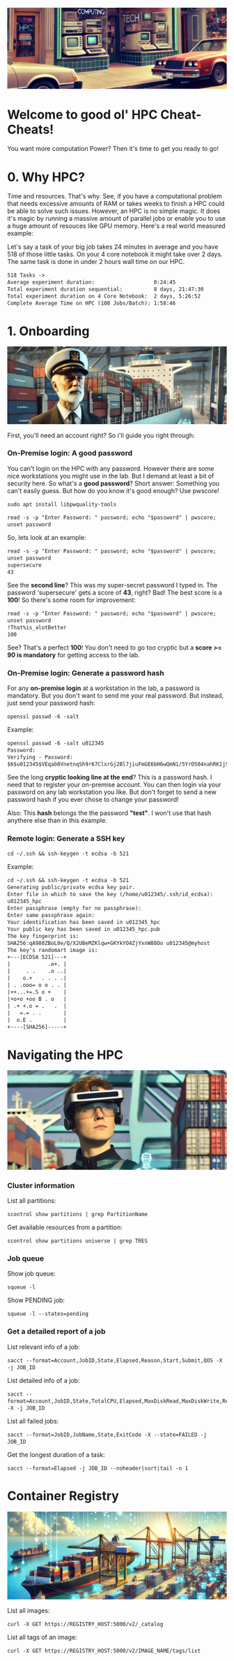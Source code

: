 ![alt text](assets/hpc_header.png)

# Welcome to good ol' HPC Cheat-Cheats!

You want more computation Power? Then it's time to get you ready to go!

# 0. Why HPC?

Time and resources. That's why. See, if you have a computational problem that needs excessive amounts of RAM or takes weeks to finish a HPC could be able to solve such issues. However, an HPC is no simple magic. It does it's magic by running a massive amount of parallel jobs or enable you to use a huge amount of resouces like GPU memory. Here's a real world measured example:

Let's say a task of your big job takes 24 minutes in average and you have 518 of those little tasks. On your 4 core notebook it might take over 2 days. The same task is done in under 2 hours wall time on our HPC.

```
518 Tasks ->
Average experiment duration:                   0:24:45
Total experiment duration sequential:          8 days, 21:47:30
Total experiment duration on 4 Core Notebook:  2 days, 5:26:52
Complete Average Time on HPC (108 Jobs/Batch): 1:58:46
```

# 1. Onboarding

![alt text](assets/onboarding.png)

First, you'll need an account right? So i'll guide you right through:

### On-Premise login: A good password

You can't login on the HPC with any password. However there are some nice workstations you might use in the lab. But I demand at least a bit of security here. So what's a **good password**? Short answer: Something you can't easily guess. But how do you know it's good enough? Use pwscore!

```
sudo apt install libpwquality-tools
```

```
read -s -p "Enter Password: " password; echo "$password" | pwscore; unset password
```

So, lets look at an example:

```
read -s -p "Enter Password: " password; echo "$password" | pwscore; unset password
supersecure
43
```

See the **second line**? This was my super-secret password I typed in. The password 'supersecure' gets a score of **43**, right? Bad! The best score is a **100**! So there's some room for improvement:

```
read -s -p "Enter Password: " password; echo "$password" | pwscore; unset password
!That%is_alotBetter
100
```

See? That's a perfect **100**! You don't need to go too cryptic but a **score >= 90 is mandatory** for getting access to the lab.

### On-Premise login: Generate a password hash

For any **on-premise login** at a workstation in the lab, a password is mandatory. But you don't want to send me your real password. But instead, just send your password hash:

```
openssl passwd -6 -salt
```

Example:

```
openssl passwd -6 -salt u012345
Password:
Verifying - Password:
$6$u012345$VEqab0VnetnqSh9r67ClxrGj2Bl7jiuFmGE6bH6wQmN1/5YrO504nahRK1jSIxex1WjySV1JQz91OePAMNsB11
```

See the long **cryptic looking line at the end**? This is a password hash. I need that to register your on-premise account. You can then login via your password on any lab workstation you like. But don't forget to send a new password hash if you ever chose to change your password!

Also: This **hash** belongs the the password **"test"**. I won't use that hash anythere else than in this example.

### Remote login: Generate a SSH key

```
cd ~/.ssh && ssh-keygen -t ecdsa -b 521
```

Example:

```
cd ~/.ssh && ssh-keygen -t ecdsa -b 521
Generating public/private ecdsa key pair.
Enter file in which to save the key (/home/u012345/.ssh/id_ecdsa): u012345_hpc 
Enter passphrase (empty for no passphrase): 
Enter same passphrase again: 
Your identification has been saved in u012345_hpc
Your public key has been saved in u012345_hpc.pub
The key fingerprint is:
SHA256:qA980ZBoL0e/Q/X2UBeMZKlqw+GKYkYO4ZjYxnW88Oo u012345@myhost
The key's randomart image is:
+---[ECDSA 521]---+
|            .o+. |
|     . .    .o ..|
|    o.+   . . . .|
| . .ooo= o o . . |
|++...+=.S o +    |
|+o+o +oo B . o   |
| .+ +.o = .   .  |
|   =.= . .       |
|  o.E .          |
+----[SHA256]-----+
```


# Navigating the HPC

![alt text](assets/navigator.png)

### Cluster information

List all partitions:
```
scontrol show partitions | grep PartitionName
```

Get available resources from a partition:
```
scontrol show partitions universe | grep TRES
```

### Job queue

Show job queue:
```
squeue -l
```

Show PENDING job:
```
squeue -l --states=pending
```

### Get a detailed report of a job

List relevant info of a job:
```
sacct --format=Account,JobID,State,Elapsed,Reason,Start,Submit,QOS -X -j JOB_ID
```

List detailed info of a job:
```
sacct --format=Account,JobID,State,TotalCPU,Elapsed,MaxDiskRead,MaxDiskWrite,Reason,Start,Submit,QOS -X -j JOB_ID
```

List all failed jobs:
```
sacct --format=JobID,JobName,State,ExitCode -X --state=FAILED -j JOB_ID
```

Get the longest duration of a task:
```
sacct --format=Elapsed -j JOB_ID --noheader|sort|tail -n 1
```

# Container Registry

![alt text](assets/container_registry.png)

List all images:
```
curl -X GET https://REGISTRY_HOST:5000/v2/_catalog
```

List all tags of an image:
```
curl -X GET https://REGISTRY_HOST:5000/v2/IMAGE_NAME/tags/list
```